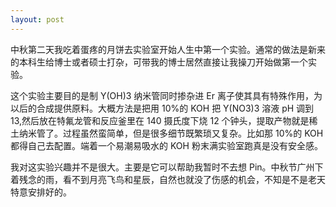 ```yaml
---
layout: post
---
```


中秋第二天我吃着蛋疼的月饼去实验室开始人生中第一个实验。通常的做法是新来的本科生给博士或者硕士打杂，可带我的博士居然直接让我操刀开始做第一个实验。

这个实验主要目的是制 Y(OH)3 纳米管同时掺杂进 Er 离子使其具有特殊作用，为以后的合成提供原料。大概方法是把用 10%的 KOH 把 Y(NO3)3 溶液 pH 调到 13,然后放在特氟龙管和反应釜里在 140 摄氏度下烧 12 个钟头，提取产物就是稀土纳米管了。过程虽然蛮简单，但是很多细节既繁琐又复杂。比如那 10%的 KOH 都得自己去配置。端着一个易潮易吸水的 KOH 粉末满实验室跑真是没有安全感。

我对这实验兴趣并不是很大。主要是它可以帮助我暂时不去想 Pin。中秋节广州下着残念的雨，看不到月亮飞鸟和星辰，自然也就没了伤感的机会，不知是不是老天特意安排好的。
